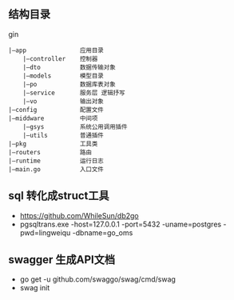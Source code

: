 ## 结构目录
gin
```
|—app               应用目录
    |—controller    控制器
    |—dto           数据传输对象
    |—models        模型目录
    |—po            数据库表对象
    |—service       服务层 逻辑抒写
    |—vo            输出对象
|—config            配置文件
|—middware          中间项
    |—gsys          系统公用调用插件
    |—utils         普通插件
|—pkg               工具类
|—routers           路由
|—runtime           运行日志
|—main.go           入口文件
```

## sql 转化成struct工具
- https://github.com/WhileSun/db2go
- pgsqltrans.exe -host=127.0.0.1 -port=5432 -uname=postgres -pwd=lingweiqu -dbname=go_oms

## swagger  生成API文档
- go get -u github.com/swaggo/swag/cmd/swag
- swag init
